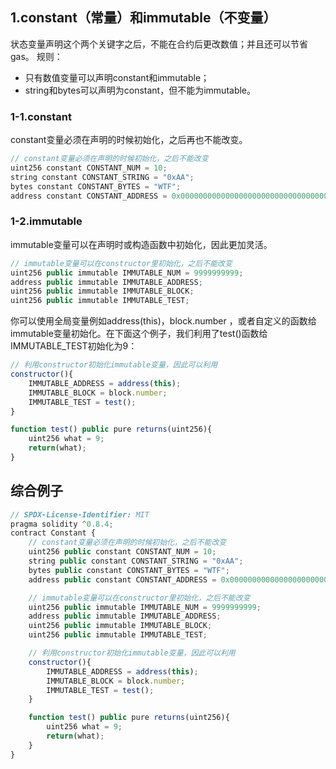 ## 1.constant（常量）和immutable（不变量）
状态变量声明这个两个关键字之后，不能在合约后更改数值；并且还可以节省gas。
规则：
* 只有数值变量可以声明constant和immutable；
* string和bytes可以声明为constant，但不能为immutable。

### 1-1.constant
constant变量必须在声明的时候初始化，之后再也不能改变。
```js
// constant变量必须在声明的时候初始化，之后不能改变
uint256 constant CONSTANT_NUM = 10;
string constant CONSTANT_STRING = "0xAA";
bytes constant CONSTANT_BYTES = "WTF";
address constant CONSTANT_ADDRESS = 0x0000000000000000000000000000000000000000;
```

### 1-2.immutable
immutable变量可以在声明时或构造函数中初始化，因此更加灵活。
```js
// immutable变量可以在constructor里初始化，之后不能改变
uint256 public immutable IMMUTABLE_NUM = 9999999999;
address public immutable IMMUTABLE_ADDRESS;
uint256 public immutable IMMUTABLE_BLOCK;
uint256 public immutable IMMUTABLE_TEST;
```

你可以使用全局变量例如address(this)，block.number ，或者自定义的函数给immutable变量初始化。在下面这个例子，我们利用了test()函数给IMMUTABLE_TEST初始化为9：
```js
// 利用constructor初始化immutable变量，因此可以利用
constructor(){
    IMMUTABLE_ADDRESS = address(this);
    IMMUTABLE_BLOCK = block.number;
    IMMUTABLE_TEST = test();
}

function test() public pure returns(uint256){
    uint256 what = 9;
    return(what);
}
```

## 综合例子
```js
// SPDX-License-Identifier: MIT
pragma solidity ^0.8.4;
contract Constant {
    // constant变量必须在声明的时候初始化，之后不能改变
    uint256 public constant CONSTANT_NUM = 10;
    string public constant CONSTANT_STRING = "0xAA";
    bytes public constant CONSTANT_BYTES = "WTF";
    address public constant CONSTANT_ADDRESS = 0x0000000000000000000000000000000000000000;

    // immutable变量可以在constructor里初始化，之后不能改变
    uint256 public immutable IMMUTABLE_NUM = 9999999999;
    address public immutable IMMUTABLE_ADDRESS;
    uint256 public immutable IMMUTABLE_BLOCK;
    uint256 public immutable IMMUTABLE_TEST;

    // 利用constructor初始化immutable变量，因此可以利用
    constructor(){
        IMMUTABLE_ADDRESS = address(this);
        IMMUTABLE_BLOCK = block.number;
        IMMUTABLE_TEST = test();
    }

    function test() public pure returns(uint256){
        uint256 what = 9;
        return(what);
    }
}
```